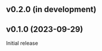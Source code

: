 v0.2.0 (in development)
-----------------------

v0.1.0 (2023-09-29)
-------------------
Initial release
